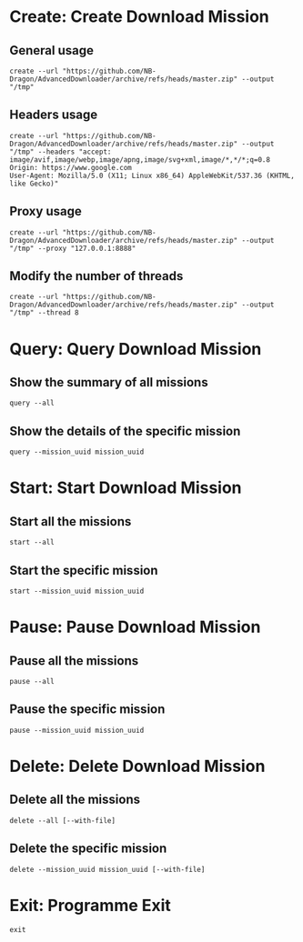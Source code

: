 # Create: Create Download Mission
## General usage
```Text
create --url "https://github.com/NB-Dragon/AdvancedDownloader/archive/refs/heads/master.zip" --output "/tmp"
```

## Headers usage
```Text
create --url "https://github.com/NB-Dragon/AdvancedDownloader/archive/refs/heads/master.zip" --output "/tmp" --headers "accept: image/avif,image/webp,image/apng,image/svg+xml,image/*,*/*;q=0.8
Origin: https://www.google.com
User-Agent: Mozilla/5.0 (X11; Linux x86_64) AppleWebKit/537.36 (KHTML, like Gecko)"
```

## Proxy usage
```Text
create --url "https://github.com/NB-Dragon/AdvancedDownloader/archive/refs/heads/master.zip" --output "/tmp" --proxy "127.0.0.1:8888"
```

## Modify the number of threads
```Text
create --url "https://github.com/NB-Dragon/AdvancedDownloader/archive/refs/heads/master.zip" --output "/tmp" --thread 8
```

# Query: Query Download Mission
## Show the summary of all missions
```Text
query --all
```

## Show the details of the specific mission
```Text
query --mission_uuid mission_uuid
```

# Start: Start Download Mission
## Start all the missions
```Text
start --all
```

## Start the specific mission
```Text
start --mission_uuid mission_uuid
```

# Pause: Pause Download Mission
## Pause all the missions
```Text
pause --all
```

## Pause the specific mission
```Text
pause --mission_uuid mission_uuid
```

# Delete: Delete Download Mission
## Delete all the missions
```Text
delete --all [--with-file]
```

## Delete the specific mission
```Text
delete --mission_uuid mission_uuid [--with-file]
```

# Exit: Programme Exit
```Text
exit
```
